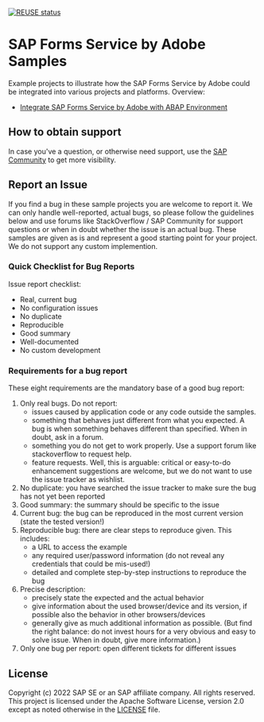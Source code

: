 [![REUSE status](https://api.reuse.software/badge/github.com/SAP-samples/forms-service-by-adobe-samples)](https://api.reuse.software/info/github.com/SAP-samples/forms-service-by-adobe-samples)

# SAP Forms Service by Adobe Samples

Example projects to illustrate how the SAP Forms Service by Adobe could be integrated into various projects and platforms.
Overview:
 - [Integrate SAP Forms Service by Adobe with ABAP Environment](https://github.com/SAP-samples/forms-service-by-adobe-samples/tree/main/abap)

<!--- Register repository https://api.reuse.software/register, then add REUSE badge:
[![REUSE status](https://api.reuse.software/badge/github.com/SAP-samples/REPO-NAME)](https://api.reuse.software/info/github.com/SAP-samples/REPO-NAME)
-->

## How to obtain support
In case you've a question, or otherwise need support, use the [SAP Community](https://answers.sap.com/tags/9f13aee1-834c-4105-8e43-ee442775e5ce) to get more visibility.

## Report an Issue
If you find a bug in these sample projects you are welcome to report it. We can only handle well-reported, actual bugs, so please follow the guidelines below and use forums like StackOverflow / SAP Community for support questions or when in doubt whether the issue is an actual bug. These samples are given as is and represent a good starting point for your project. We do not support any custom implemention.

### Quick Checklist for Bug Reports
Issue report checklist:
- Real, current bug
- No configuration issues
- No duplicate
- Reproducible
- Good summary
- Well-documented
- No custom development

### Requirements for a bug report
These eight requirements are the mandatory base of a good bug report:

1. Only real bugs. Do not report:
   - issues caused by application code or any code outside the samples.
   - something that behaves just different from what you expected. A bug is when something behaves different than specified. When in doubt, ask in a forum.
   - something you do not get to work properly. Use a support forum like stackoverflow to request help.
   - feature requests. Well, this is arguable: critical or easy-to-do enhancement suggestions are welcome, but we do not want to use the issue tracker as wishlist.
2. No duplicate: you have searched the issue tracker to make sure the bug has not yet been reported
3. Good summary: the summary should be specific to the issue
4. Current bug: the bug can be reproduced in the most current version (state the tested version!)
5. Reproducible bug: there are clear steps to reproduce given. This includes:
   - a URL to access the example
   - any required user/password information (do not reveal any credentials that could be mis-used!)
   - detailed and complete step-by-step instructions to reproduce the bug
6. Precise description:
   - precisely state the expected and the actual behavior
   - give information about the used browser/device and its version, if possible also the behavior in other browsers/devices
   - generally give as much additional information as possible. (But find the right balance: do not invest hours for a very obvious and easy to solve issue. When in doubt, give more information.)
7. Only one bug per report: open different tickets for different issues

## License
Copyright (c) 2022 SAP SE or an SAP affiliate company. All rights reserved. This project is licensed under the Apache Software License, version 2.0 except as noted otherwise in the [LICENSE](LICENSE) file.
